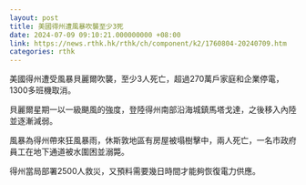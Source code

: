 ```yaml
---
layout: post
title: 美國得州遭風暴吹襲至少3死
date: 2024-07-09 09:10:21.000000000 +08:00
link: https://news.rthk.hk/rthk/ch/component/k2/1760804-20240709.htm
categories: rthk
---
```


美國得州遭受風暴貝麗爾吹襲，至少3人死亡，超過270萬戶家庭和企業停電，1300多班機取消。

貝麗爾星期一以一級颶風的強度，登陸得州南部沿海城鎮馬塔戈達，之後移入內陸並逐漸減弱。

風暴為得州帶來狂風暴雨，休斯敦地區有房屋被塌樹擊中，兩人死亡，一名市政府員工在地下通道被水圍困並溺斃。

得州當局部署2500人救災，又預料需要幾日時間才能夠恢復電力供應。
